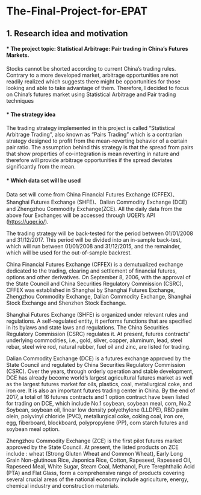 # The-Final-Project-for-EPAT
## 1. Research idea and motivation
#### * The project topic: Statistical Arbitrage: Pair trading in China’s Futures Markets.
Stocks cannot be shorted according to current China’s trading rules. Contrary to a more developed market, arbitrage opportunities are not readily realized which suggests there might be opportunities for those looking and able to take advantage of them. Therefore, I decided to focus on China’s futures market using Statistical Arbitrage and Pair trading techniques
#### * The strategy idea
The trading strategy implemented in this project is called “Statistical Arbitrage Trading”, also known as “Pairs Trading” which is a contrarian strategy designed to profit from the mean-reverting behavior of a certain pair ratio. The assumption behind this strategy is that the spread from pairs that show properties of co-integration is mean reverting in nature and therefore will provide arbitrage opportunities if the spread deviates significantly from the mean.
#### * Which data set will be used
Data set will come from China Financial Futures Exchange (CFFEX)、Shanghai Futures Exchange (SHFE)、Dalian Commodity Exchange (DCE) and Zhengzhou Commodity Exchange(ZCE). All the daily data from the above four Exchanges will be accessed through UQER’s API (https://uqer.io/).

The trading strategy will be back-tested for the period between 01/01/2008 and 31/12/2017. This period will be divided into an in-sample back-test, which will run between 01/01/2008 and 31/12/2015, and the remainder, which will be used for the out-of-sample backrest.

China Financial Futures Exchange (CFFEX) is a demutualized exchange dedicated to the trading, clearing and settlement of financial futures, options and other derivatives. On September 8, 2006, with the approval of the State Council and China Securities Regulatory Commission (CSRC), CFFEX was established in Shanghai by Shanghai Futures Exchange, Zhengzhou Commodity Exchange, Dalian Commodity Exchange, Shanghai Stock Exchange and Shenzhen Stock Exchange.

Shanghai Futures Exchange (SHFE) is organized under relevant rules and regulations. A self-regulated entity, it performs functions that are specified in its bylaws and state laws and regulations. The China Securities Regulatory Commission (CSRC) regulates it. At present, futures contracts' underlying commodities, i.e., gold, silver, copper, aluminum, lead, steel rebar, steel wire rod, natural rubber, fuel oil and zinc, are listed for trading.
 
Dalian Commodity Exchange (DCE) is a futures exchange approved by the State Council and regulated by China Securities Regulatory Commission (CSRC). Over the years, through orderly operation and stable development, DCE has already become world’s largest agricultural futures market as well as the largest futures market for oils, plastics, coal, metallurgical coke, and iron ore. It is also an important futures trading center in China. By the end of 2017, a total of 16 futures contracts and 1 option contract have been listed for trading on DCE, which include No.1 soybean, soybean meal, corn, No.2 Soybean, soybean oil, linear low density polyethylene (LLDPE), RBD palm olein, polyvinyl chloride (PVC), metallurgical coke, coking coal, iron ore, egg, fiberboard, blockboard, polypropylene (PP), corn starch futures and soybean meal option.
 
Zhengzhou Commodity Exchange (ZCE) is the first pilot futures market approved by the State Council. At present, the listed products on ZCE include : wheat (Strong Gluten Wheat and Common Wheat), Early Long Grain Non-glutinous Rice, Japonica Rice, Cotton, Rapeseed, Rapeseed Oil, Rapeseed Meal, White Sugar, Steam Coal, Methanol, Pure Terephthalic Acid (PTA) and Flat Glass, form a comprehensive range of products covering several crucial areas of the national economy include agriculture, energy, chemical industry and construction materials.
